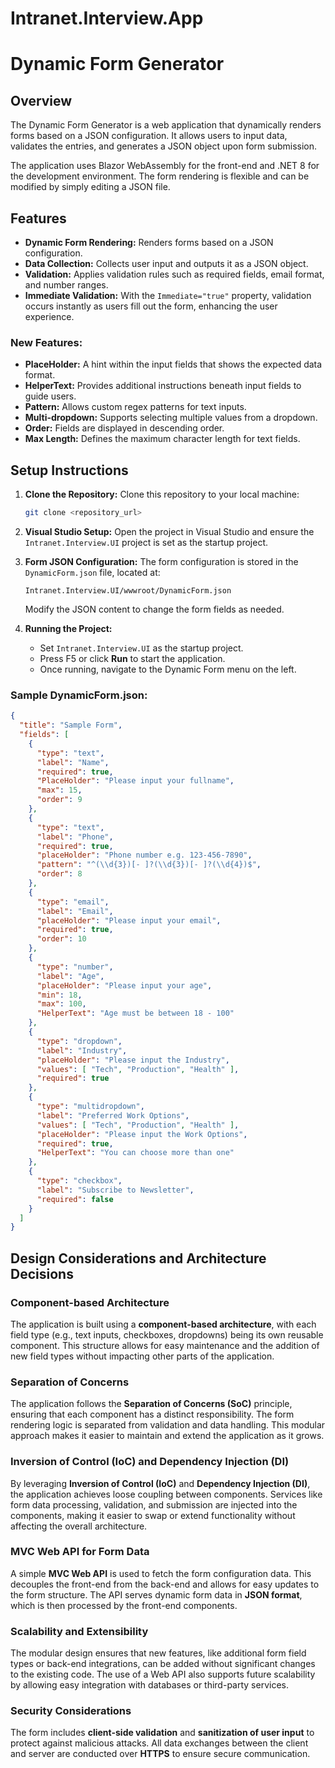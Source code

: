 # Intranet.Interview.App
# Dynamic Form Generator

## Overview
The Dynamic Form Generator is a web application that dynamically renders forms based on a JSON configuration. It allows users to input data, validates the entries, and generates a JSON object upon form submission.

The application uses Blazor WebAssembly for the front-end and .NET 8 for the development environment. The form rendering is flexible and can be modified by simply editing a JSON file.

## Features

- **Dynamic Form Rendering:** Renders forms based on a JSON configuration.
- **Data Collection:** Collects user input and outputs it as a JSON object.
- **Validation:** Applies validation rules such as required fields, email format, and number ranges.
- **Immediate Validation:** With the `Immediate="true"` property, validation occurs instantly as users fill out the form, enhancing the user experience.

### New Features:
- **PlaceHolder:** A hint within the input fields that shows the expected data format.
- **HelperText:** Provides additional instructions beneath input fields to guide users.
- **Pattern:** Allows custom regex patterns for text inputs.
- **Multi-dropdown:** Supports selecting multiple values from a dropdown.
- **Order:** Fields are displayed in descending order.
- **Max Length:** Defines the maximum character length for text fields.

## Setup Instructions

1. **Clone the Repository:** Clone this repository to your local machine:

    ```bash
    git clone <repository_url>
    ```

2. **Visual Studio Setup:** Open the project in Visual Studio and ensure the `Intranet.Interview.UI` project is set as the startup project.

3. **Form JSON Configuration:** The form configuration is stored in the `DynamicForm.json` file, located at:

    ```
    Intranet.Interview.UI/wwwroot/DynamicForm.json
    ```

    Modify the JSON content to change the form fields as needed.

4. **Running the Project:**
   - Set `Intranet.Interview.UI` as the startup project.
   - Press F5 or click **Run** to start the application.
   - Once running, navigate to the Dynamic Form menu on the left.

### Sample DynamicForm.json:
```json
{
  "title": "Sample Form",
  "fields": [
    {
      "type": "text",
      "label": "Name",
      "required": true,
      "PlaceHolder": "Please input your fullname",
      "max": 15,
      "order": 9
    },
    {
      "type": "text",
      "label": "Phone",
      "required": true,
      "placeHolder": "Phone number e.g. 123-456-7890",
      "pattern": "^(\\d{3})[- ]?(\\d{3})[- ]?(\\d{4})$",
      "order": 8
    },
    {
      "type": "email",
      "label": "Email",
      "placeHolder": "Please input your email",
      "required": true,
      "order": 10
    },
    {
      "type": "number",
      "label": "Age",
      "placeHolder": "Please input your age",
      "min": 18,
      "max": 100,
      "HelperText": "Age must be between 18 - 100"
    },
    {
      "type": "dropdown",
      "label": "Industry",
      "placeHolder": "Please input the Industry",
      "values": [ "Tech", "Production", "Health" ],
      "required": true
    },
    {
      "type": "multidropdown",
      "label": "Preferred Work Options",
      "values": [ "Tech", "Production", "Health" ],
      "placeHolder": "Please input the Work Options",
      "required": true,
      "HelperText": "You can choose more than one"
    },
    {
      "type": "checkbox",
      "label": "Subscribe to Newsletter",
      "required": false
    }
  ]
}
```
## Design Considerations and Architecture Decisions

### Component-based Architecture
The application is built using a **component-based architecture**, with each field type (e.g., text inputs, checkboxes, dropdowns) being its own reusable component. This structure allows for easy maintenance and the addition of new field types without impacting other parts of the application.

### Separation of Concerns
The application follows the **Separation of Concerns (SoC)** principle, ensuring that each component has a distinct responsibility. The form rendering logic is separated from validation and data handling. This modular approach makes it easier to maintain and extend the application as it grows.


### Inversion of Control (IoC) and Dependency Injection (DI)
By leveraging **Inversion of Control (IoC)** and **Dependency Injection (DI)**, the application achieves loose coupling between components. Services like form data processing, validation, and submission are injected into the components, making it easier to swap or extend functionality without affecting the overall architecture.

### MVC Web API for Form Data
A simple **MVC Web API** is used to fetch the form configuration data. This decouples the front-end from the back-end and allows for easy updates to the form structure. The API serves dynamic form data in **JSON format**, which is then processed by the front-end components.

### Scalability and Extensibility
The modular design ensures that new features, like additional form field types or back-end integrations, can be added without significant changes to the existing code. The use of a Web API also supports future scalability by allowing easy integration with databases or third-party services.

### Security Considerations
The form includes **client-side validation** and **sanitization of user input** to protect against malicious attacks. All data exchanges between the client and server are conducted over **HTTPS** to ensure secure communication.
